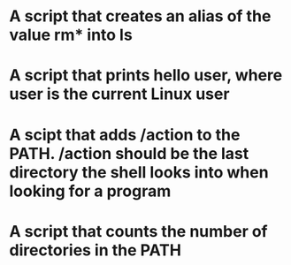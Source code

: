 # A script that creates an alias of the value rm\* into ls

# A script that prints hello user, where user is the current Linux user

# A scipt that adds /action to the PATH. /action should be the last directory the shell looks into when looking for a program

# A script that counts the number of directories in the PATH
